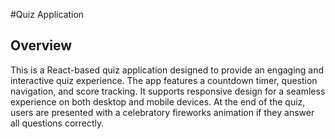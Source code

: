 #Quiz Application
<h2>Overview</h2>
This is a React-based quiz application designed to provide an engaging and interactive quiz experience. The app features a countdown timer, question navigation, and score tracking. It supports responsive design for a seamless experience on both desktop and mobile devices. At the end of the quiz, users are presented with a celebratory fireworks animation if they answer all questions correctly.
